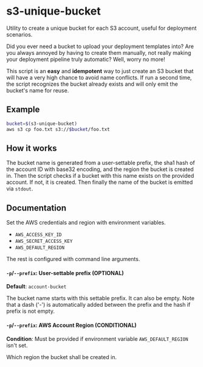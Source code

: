 # s3-unique-bucket
Utility to create a unique bucket for each S3 account, useful for deployment scenarios.

Did you ever need a bucket to upload your deployment templates into? Are you always annoyed by having to create them manually, not really making your deployment pipeline truly automatic? Well, worry no more!

This script is an **easy** and **idempotent** way to just create an S3 bucket that will have a very high chance to avoid name conflicts.
If run a second time, the script recognizes the bucket already exists and will only emit the bucket's name for reuse.

## Example
````bash
bucket=$(s3-unique-bucket)
aws s3 cp foo.txt s3://$bucket/foo.txt
````

## How it works
The bucket name is generated from a user-settable prefix, the sha1 hash of the account ID with base32 encoding, and the region the bucket is created in.
Then the script checks if a bucket with this name exists on the provided account. If not, it is created. Then finally the name of the bucket is emitted via `stdout`.

## Documentation
Set the AWS credentials and region with environment variables.
* `AWS_ACCESS_KEY_ID`
* `AWS_SECRET_ACCESS_KEY`
* `AWS_DEFAULT_REGION`

The rest is configured with command line arguments.

#### `-p`/`--prefix`: User-settable prefix (OPTIONAL)
**Default**: `account-bucket`

The bucket name starts with this settable prefix. It can also be empty. Note that a dash ('-') is automatically added between the prefix and the hash if prefix is not empty.

#### `-p`/`--prefix`: AWS Account Region (CONDITIONAL)
**Condition**: Must be provided if environment variable `AWS_DEFAULT_REGION` isn't set.

Which region the bucket shall be created in.


